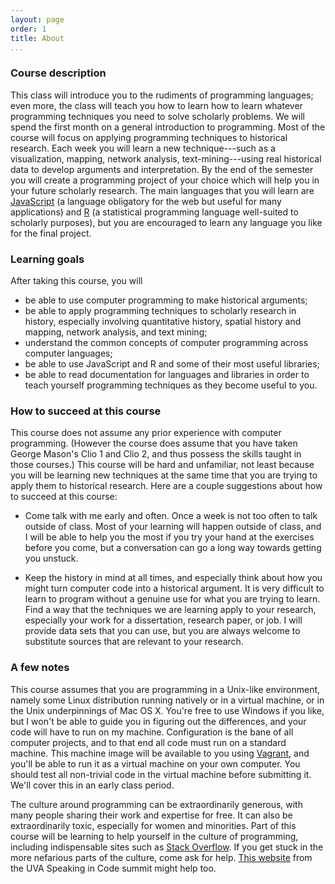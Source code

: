 ```yaml
---
layout: page
order: 1
title: About
...
```


### Course description

This class will introduce you to the rudiments of programming languages;
even more, the class will teach you how to learn how to learn whatever
programming techniques you need to solve scholarly problems. We will
spend the first month on a general introduction to programming. Most of
the course will focus on applying programming techniques to historical
research. Each week you will learn a new technique---such as a
visualization, mapping, network analysis, text-mining---using real
historical data to develop arguments and interpretation. By the end of
the semester you will create a programming project of your choice which
will help you in your future scholarly research. The main languages that
you will learn are [JavaScript][] (a language obligatory for the web but
useful for many applications) and [R][] (a statistical programming
language well-suited to scholarly purposes), but you are encouraged to
learn any language you like for the final project.

### Learning goals

After taking this course, you will

-   be able to use computer programming to make historical arguments;
-   be able to apply programming techniques to scholarly research in
    history, especially involving quantitative history, spatial history
    and mapping, network analysis, and text mining;
-   understand the common concepts of computer programming across
    computer languages;
-   be able to use JavaScript and R and some of their most useful
    libraries;
-   be able to read documentation for languages and libraries in order
    to teach yourself programming techniques as they become useful to
    you.

### How to succeed at this course

This course does not assume any prior experience with computer
programming. (However the course does assume that you have taken George
Mason's Clio 1 and Clio 2, and thus possess the skills taught in those
courses.) This course will be hard and unfamiliar, not least because you
will be learning new techniques at the same time that you are trying to
apply them to historical research. Here are a couple suggestions about
how to succeed at this course:

-   Come talk with me early and often. Once a week is not too often to
    talk outside of class. Most of your learning will happen outside of
    class, and I will be able to help you the most if you try your hand
    at the exercises before you come, but a conversation can go a long
    way towards getting you unstuck.

-   Keep the history in mind at all times, and especially think about
    how you might turn computer code into a historical argument. It is
    very difficult to learn to program without a genuine use for what
    you are trying to learn. Find a way that the techniques we are
    learning apply to your research, especially your work for a
    dissertation, research paper, or job. I will provide data sets that
    you can use, but you are always welcome to substitute sources that
    are relevant to your research.

### A few notes

This course assumes that you are programming in a Unix-like environment,
namely some Linux distribution running natively or in a virtual machine,
or in the Unix underpinnings of Mac OS X. You're free to use Windows if
you like, but I won't be able to guide you in figuring out the
differences, and your code will have to run on my machine. Configuration
is the bane of all computer projects, and to that end all code must run
on a standard machine. This machine image will be available to you using
[Vagrant][], and you'll be able to run it as a virtual machine on your
own computer. You should test all non-trivial code in the virtual
machine before submitting it. We'll cover this in an early class period.

The culture around programming can be extraordinarily generous, with
many people sharing their work and expertise for free. It can also be
extraordinarily toxic, especially for women and minorities. Part of this
course will be learning to help yourself in the culture of programming,
including indispensable sites such as [Stack Overflow][]. If you get
stuck in the more nefarious parts of the culture, come ask for help.
[This website][] from the UVA Speaking in Code summit might help too.

  [JavaScript]: http://en.wikipedia.org/wiki/JavaScript
  [R]: http://www.r-project.org/
  [Vagrant]: http://www.vagrantup.com/
  [Stack Overflow]: http://stackoverflow.com/
  [This website]: http://codespeak.scholarslab.org/
